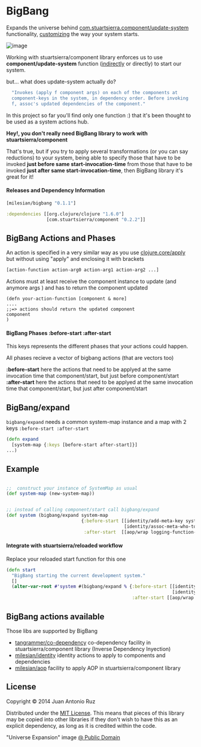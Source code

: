 # BigBang

Expands the universe behind  [com.stuartsierra.component/update-system](https://github.com/stuartsierra/component/blob/master/src/com/stuartsierra/component.clj#L117) functionality,  [customizing](https://github.com/stuartsierra/component#customization) the way your system starts.
 
![image](https://dl.dropboxusercontent.com/u/8688858/bigbang.png)

Working with stuartsierra/component library enforces us to use **component/update-system** function ([indirectly](https://github.com/stuartsierra/component/blob/master/src/com/stuartsierra/component.clj#L143-L151) or directly) to start our system.    

but... what does update-system actually do?
```clojure 
  "Invokes (apply f component args) on each of the components at
  component-keys in the system, in dependency order. Before invoking
  f, assoc's updated dependencies of the component."
```

In this project so far you'll find only one function :) that it's been thought to be used as a system actions hub.


**Hey!, you don't really need BigBang library to work with stuartsierra/component**

That's true, but if you try to apply several transformations (or you can say reductions) to your system, being able to specify those that have to be invoked  **just before same start-invocation-time** from  those that have to be invoked  **just after same start-invocation-time**,  then BigBang library it's great for it! 

#### Releases and Dependency Information

```clojure
[milesian/bigbang "0.1.1"]
```

```clojure
:dependencies [[org.clojure/clojure "1.6.0"]
               [com.stuartsierra/component "0.2.2"]]
```


##  BigBang Actions and Phases
An action is specified in a very similar way as you use [clojure.core/apply](http://clojuredocs.org/clojure.core/apply) but without using "apply" and enclosing it with brackets 
```clojure
[action-function action-arg0 action-arg1 action-arg2 ...]
```
Actions must at least receive the component instance to update (and anymore args ) and has to return the component updated
```
(defn your-action-function [component & more]
....
;;=> actions should return the updated component
component
)
```

#### BigBang Phases  :before-start :after-start

This keys represents the different phases that your actions could happen.  

All phases recieve a vector of bigbang actions (that are vectors too)

**:before-start** here the actions that need to be applyed at the same invocation time that component/start, but just before component/start  
**:after-start**  here the actions that need to be applyed at the same invocation time that component/start, but just after component/start 


##  BigBang/expand

```bigbang/expand``` needs a common system-map instance and a map with 2 keys ```:before-start :after-start``` 

```clojure 
(defn expand
  [system-map {:keys [before-start after-start]}]
...)

```


## Example

```clojure

;;  construct your instance of SystemMap as usual
(def system-map (new-system-map))


;; instead of calling component/start call bigbang/expand 
(def system (bigbang/expand system-map
                            {:before-start [[identity/add-meta-key system-map]
                                            [identity/assoc-meta-who-to-deps]]
                             :after-start  [[aop/wrap logging-function-invocation]]}))
```

#### Integrate with stuartsierra/reloaded workflow

Replace your reloaded start function for this one

```clojure
(defn start
  "BigBang starting the current development system."
  []
  (alter-var-root #'system #(bigbang/expand % {:before-start [[identity/add-meta-key %]
                                                              [identity/assoc-meta-who-to-deps]]
                                               :after-start [[aop/wrap visualisation-invocation]]})))
```

## BigBang actions available 

Those libs are supported by BigBang

* [tangrammer/co-dependency](https://github.com/tangrammer/co-dependency) co-dependency facility in stuartsierra/component library (Inverse Dependency Inyection)
* [milesian/identity](https://github.com/milesian/identity) identity actions to apply to components and dependencies 
* [milesian/aop](https://github.com/milesian/aop) facility to apply AOP in stuartsierra/component library



## License

Copyright © 2014 Juan Antonio Ruz 

Distributed under the [MIT License](http://opensource.org/licenses/MIT). This means that pieces of this library may be copied into other libraries if they don't wish to have this as an explicit dependency, as long as it is credited within the code.

"Universe Expansion" image [@ Public Domain](http://commons.wikimedia.org/wiki/File:Universe_expansion2.png)
